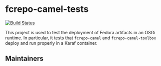 # fcrepo-camel-tests

[![Build Status](https://travis-ci.org/fcrepo4-exts/fcrepo-camel-tests.png?branch=master)](https://travis-ci.org/fcrepo4-exts/fcrepo-camel-tests)

This project is used to test the deployment of Fedora artifacts in an OSGi runtime. In particular,
it tests that `fcrepo-camel` and `fcrepo-camel-toolbox` deploy and run properly in a Karaf container.

## Maintainers

